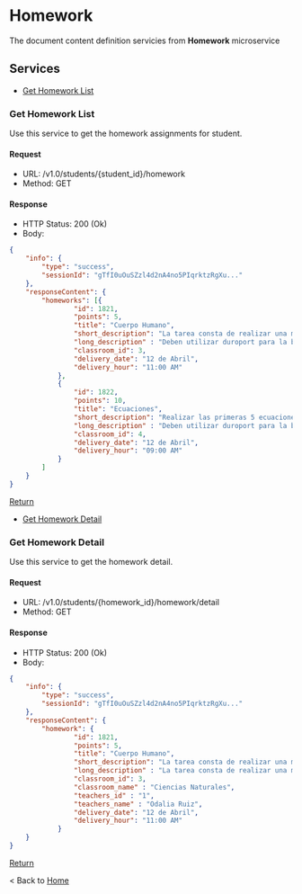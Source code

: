 # Homework

The document content definition servicies from **Homework** microservice

## Services

* [Get Homework List](#HomeworkList)  

### Get Homework List

Use this service to get the homework assignments for student.

#### Request

* URL: /v1.0/students/{student_id}/homework
* Method: GET

#### Response

* HTTP Status: 200 (Ok)
* Body:

``` json
{
    "info": {
        "type": "success",
        "sessionId": "gTfI0uOuSZzl4d2nA4no5PIqrktzRgXu..."
    },
    "responseContent": {
        "homeworks": [{
                "id": 1821,
                "points": 5,
                "title": "Cuerpo Humano",
                "short_description": "La tarea consta de realizar una maqueta del cuerpo humano.",
                "long_description" : "Deben utilizar duroport para la base, la maqueta como tal tiene que ser de plastilina.",
                "classroom_id": 3,
                "delivery_date": "12 de Abril",
                "delivery_hour": "11:00 AM"
            },
            {
                "id": 1822,
                "points": 10,
                "title": "Ecuaciones",
                "short_description": "Realizar las primeras 5 ecuaciones del libro...",
                "long_description" : "Deben utilizar duroport para la base, la maqueta como tal tiene que ser de plastilina.",
                "classroom_id": 4,
                "delivery_date": "12 de Abril",
                "delivery_hour": "09:00 AM"
            }
        ]
    }
}
```

[Return](#HomeworkList)

* [Get Homework Detail ](#HomeworkDetail)  

### Get Homework Detail

Use this service to get the homework detail.

#### Request

* URL: /v1.0/students/{homework_id}/homework/detail
* Method: GET

#### Response

* HTTP Status: 200 (Ok)
* Body:

``` json
{
    "info": {
        "type": "success",
        "sessionId": "gTfI0uOuSZzl4d2nA4no5PIqrktzRgXu..."
    },
    "responseContent": {
        "homework": {
                "id": 1821,
                "points": 5,
                "title": "Cuerpo Humano",
                "short_description": "La tarea consta de realizar una maqueta del cuerpo humano.",
                "long_description" : "La tarea consta de realizar una maqueta del cuerpo humano. Se debe utilizar duroport y plastilina",
                "classroom_id": 3,
                "classroom_name" : "Ciencias Naturales",
                "teachers_id" : "1",
                "teachers_name" : "Odalia Ruiz",
                "delivery_date": "12 de Abril",
                "delivery_hour": "11:00 AM"
            }
    }
}
```

[Return](#HomeworkDetail)


< Back to [Home](../home.md)
